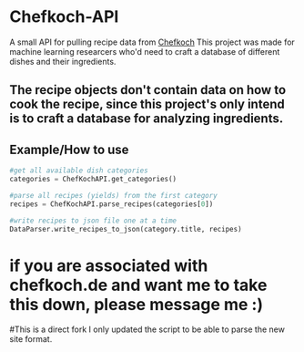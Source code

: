 # Chefkoch-API
A small API for pulling recipe data from [Chefkoch](www.chefkoch.de)
This project was made for machine learning researcers who'd need to craft a database of different dishes and their
ingredients.

## The recipe objects don't contain data on how to cook the recipe, since this project's only intend is to craft a database for analyzing ingredients.

## Example/How to use
```python
#get all available dish categories
categories = ChefKochAPI.get_categories()

#parse all recipes (yields) from the first category
recipes = ChefKochAPI.parse_recipes(categories[0])

#write recipes to json file one at a time
DataParser.write_recipes_to_json(category.title, recipes)

```

# if you are associated with chefkoch.de and want me to take this down, please message me :)

#This is a direct fork I only updated the script to be able to parse the new site format.
